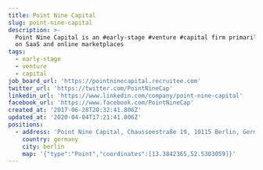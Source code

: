 ```yaml
---
title: Point Nine Capital
slug: point-nine-capital
description: >-
  Point Nine Capital is an #early-stage #venture #capital firm primarily focused
  on SaaS and online marketplaces
tags:
  - early-stage
  - venture
  - capital
job_board_url: 'https://pointninecapital.recruitee.com'
twitter_url: 'https://twitter.com/PointNineCap'
linkedin_url: 'https://www.linkedin.com/company/point-nine-capital'
facebook_url: 'https://www.facebook.com/PointNineCap'
created_at: '2017-06-28T20:32:41.806Z'
updated_at: '2020-04-04T17:21:41.806Z'
positions:
  - address: 'Point Nine Capital, Chausseestraße 19, 10115 Berlin, Germany'
    country: germany
    city: berlin
    map: '{"type":"Point","coordinates":[13.3842365,52.5303059]}'
---
```

